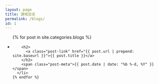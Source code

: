 ```yaml
---
layout: page
title: 游戏日志
permalink: /blogs/
id: 1
---
```


<div class="home">  

  <ul class="post-list">
    {% for post in site.categories.blogs %}
      <li>       

        <h2>
          <a class="post-link" href="{{ post.url | prepend: site.baseurl }}">{{ post.title }}</a>
        </h2>
        <span class="post-meta">{{ post.date | date: "%b %-d, %Y" }}</span>
      </li>
    {% endfor %}
  </ul>

</div>